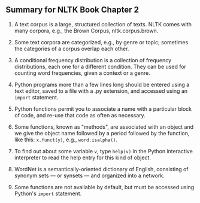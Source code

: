 ## Summary for NLTK Book Chapter 2

1. A text corpus is a large, structured collection of texts. NLTK comes with many corpora, e.g., the Brown Corpus, nltk.corpus.brown.

2. Some text corpora are categorized, e.g., by genre or topic; sometimes the categories of a corpus overlap each other.

3. A conditional frequency distribution is a collection of frequency distributions, each one for a different condition.
   They can be used for counting word frequencies, given a context or a genre.

4. Python programs more than a few lines long should be entered using a text editor, saved to a file with a .py extension, and accessed using an `import` statement.

5. Python functions permit you to associate a name with a particular block of code, and re-use that code as often as necessary.

6. Some functions, known as "methods", are associated with an object and we give the object name followed by a period followed by the function, like this: `x.funct(y)`, e.g., `word.isalpha()`.

7. To find out about some variable `v`, type `help(v)` in the Python interactive interpreter to read the help entry for this kind of object.

8. WordNet is a semantically-oriented dictionary of English, consisting of synonym sets — or synsets — and organized into a network.

9. Some functions are not available by default, but must be accessed using Python's `import` statement.

